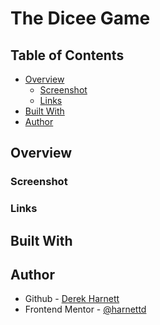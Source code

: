 # The Dicee Game

## Table of Contents

- [Overview](#overview)
  - [Screenshot](#screenshot)
  - [Links](#links)
- [Built With](#built-with)
- [Author](#author)

## Overview

### Screenshot

### Links

## Built With

## Author

- Github - [Derek Harnett](https://github.com/harnettd)
- Frontend Mentor - [@harnettd](https://www.frontendmentor.io/profile/harnettd)
